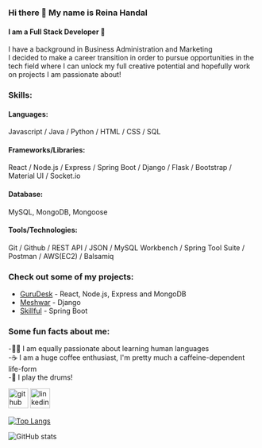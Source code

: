 ### Hi there 👋 My name is Reina Handal
#### I am a Full Stack Developer 🚀

I have a background in Business Administration and Marketing <br>
I decided to make a career transition in order to pursue opportunities in the tech field where I can unlock my full creative potential and hopefully work on projects I am passionate about!

### Skills:
#### Languages:
Javascript / Java / Python / HTML / CSS / SQL 
#### Frameworks/Libraries: 
React / Node.js / Express / Spring Boot / Django / Flask / Bootstrap / Material UI / Socket.io
#### Database: 
MySQL, MongoDB, Mongoose
#### Tools/Technologies:
Git / Github / REST API / JSON / MySQL Workbench / Spring Tool Suite / Postman / AWS(EC2) / Balsamiq

### Check out some of my projects: 
- [GuruDesk](https://github.com/reinahandal/GuruDesk) - React, Node.js, Express and MongoDB
- [Meshwar](https://github.com/reinahandal/meshwar) - Django
- [Skillful](https://github.com/reinahandal/skillful_project) - Spring Boot

### Some fun facts about me: 
-👩‍💻 I am equally passionate about learning human languages<br>
-☕ I am a huge coffee enthusiast, I'm pretty much a caffeine-dependent life-form<br>
-🥁 I play the drums!<br>


[<img src='https://cdn.jsdelivr.net/npm/simple-icons@3.0.1/icons/github.svg' alt='github' height='40'>](https://github.com/reinahandal)  [<img src='https://cdn.jsdelivr.net/npm/simple-icons@3.0.1/icons/linkedin.svg' alt='linkedin' height='40'>](https://www.linkedin.com/in/reina-handal/)  

[![Top Langs](https://github-readme-stats.vercel.app/api/top-langs/?username=reinahandal)](https://github.com/anuraghazra/github-readme-stats)

![GitHub stats](https://github-readme-stats.vercel.app/api?username=reinahandal&show_icons=true)  

